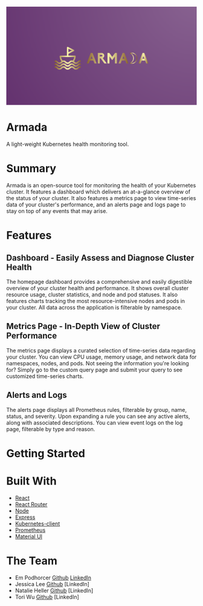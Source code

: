 ![Armada Logo](./assets/Logo.png?raw=true)

# Armada

A light-weight Kubernetes health monitoring tool.

# Summary

Armada is an open-source tool for monitoring the health of your Kubernetes cluster. It features a dashboard which delivers an at-a-glance overview of the status of your cluster. It also features a metrics page to view time-series data of your cluster's performance, and an alerts page and logs page to stay on top of any events that may arise.

# Features

## Dashboard - Easily Assess and Diagnose Cluster Health

The homepage dashboard provides a comprehensive and easily digestible overview of your cluster health and performance. It shows overall cluster resource usage, cluster statistics, and node and pod statuses. It also features charts tracking the most resource-intensive nodes and pods in your cluster. All data across the application is filterable by namespace.

## Metrics Page - In-Depth View of Cluster Performance

The metrics page displays a curated selection of time-series data regarding your cluster. You can view CPU usage, memory usage, and network data for namespaces, nodes, and pods. Not seeing the information you're looking for? Simply go to the custom query page and submit your query to see customized time-series charts.

## Alerts and Logs

The alerts page displays all Prometheus rules, filterable by group, name, status, and severity. Upon expanding a rule you can see any active alerts, along with associated descriptions. You can view event logs on the log page, filterable by type and reason.

# Getting Started

# Built With

- [React](https://reactjs.org/)
- [React Router](https://reactrouter.com/)
- [Node](https://nodejs.org/)
- [Express](https://expressjs.com/)
- [Kubernetes-client](https://github.com/kubernetes-client/)
- [Prometheus](https://prometheus.io/)
- [Material UI](https://mui.com/)

# The Team

- Em Podhorcer [Github](https://github.com/epithe) [LinkedIn](https://www.linkedin.com/in/emily-podhorcer/)
- Jessica Lee [Github](https://github.com/frandis) [LinkedIn]
- Natalie Heller [Github](https://github.com/natwheller) [LinkedIn]
- Tori Wu [Github](https://github.com/tortortor0) [LinkedIn]
